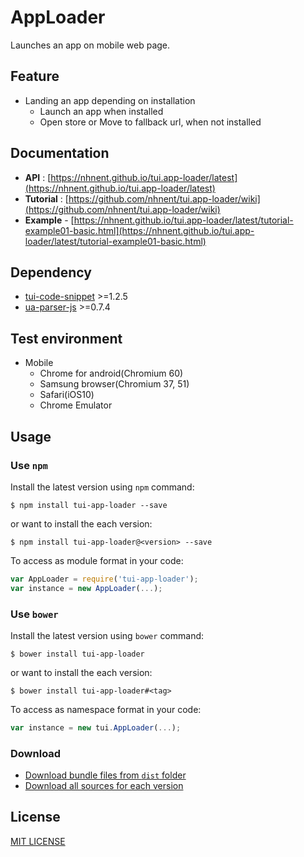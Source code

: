 # AppLoader
Launches an app on mobile web page.

## Feature
* Landing an app depending on installation
	* Launch an app when installed
	* Open store or Move to fallback url, when not installed

## Documentation
* **API** : [https://nhnent.github.io/tui.app-loader/latest](https://nhnent.github.io/tui.app-loader/latest)
* **Tutorial** : [https://github.com/nhnent/tui.app-loader/wiki](https://github.com/nhnent/tui.app-loader/wiki)
* **Example** - [https://nhnent.github.io/tui.app-loader/latest/tutorial-example01-basic.html](https://nhnent.github.io/tui.app-loader/latest/tutorial-example01-basic.html)

## Dependency
* [tui-code-snippet](https://github.com/nhnent/tui.code-snippet) >=1.2.5
* [ua-parser-js](https://github.com/faisalman/ua-parser-js) >=0.7.4

## Test environment
* Mobile
	* Chrome for android(Chromium 60)
	* Samsung browser(Chromium 37, 51)
	* Safari(iOS10)
	* Chrome Emulator

## Usage
### Use `npm`

Install the latest version using `npm` command:

```
$ npm install tui-app-loader --save
```

or want to install the each version:

```
$ npm install tui-app-loader@<version> --save
```

To access as module format in your code:

```javascript
var AppLoader = require('tui-app-loader');
var instance = new AppLoader(...);
```

### Use `bower`
Install the latest version using `bower` command:

```
$ bower install tui-app-loader
```

or want to install the each version:

```
$ bower install tui-app-loader#<tag>
```

To access as namespace format in your code:

```javascript
var instance = new tui.AppLoader(...);
```

### Download
* [Download bundle files from `dist` folder](https://github.com/nhnent/tui.app-loader/tree/production/dist)
* [Download all sources for each version](https://github.com/nhnent/tui.app-loader/releases)

## License
[MIT LICENSE](https://github.com/nhnent/tui.app-loader/blob/master/LICENSE)
